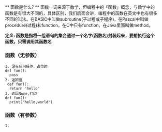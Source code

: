** 函数是什么? **
函数一词来源于数学，但编程中的「函数」概念，与数学中的函数是有很大不同的，具体区别，我们后面会讲，编程中的函数在英文中也有很多不同的叫法。在BASIC中叫做subroutine(子过程或子程序)，在Pascal中叫做procedure(过程)和function，在C中只有function，在Java里面叫做method。

**定义: 函数是指将一组语句的集合通过一个名字(函数名)封装起来，要想执行这个函数，只需调用其函数名**

###  函数（无参数）
    1. 没有任何操作，占位的
    def fun():
      pass
    2. 返回值  
     def fun():
      return 'hello'
    3. 返回None,打印 
    def fun():
      print('hello,world')
      
      
### 函数（有参数）
    1. 

